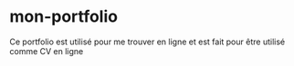 # mon-portfolio
Ce portfolio est utilisé pour me trouver en ligne et est fait pour être utilisé comme CV en ligne
